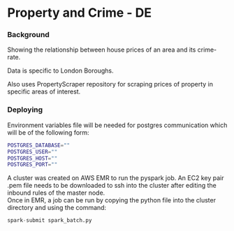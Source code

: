 # Property and Crime - DE

### Background
Showing the relationship between house prices of an area 
and its crime-rate. 

Data is specific to London Boroughs. 

Also uses PropertyScraper repository for scraping prices of property
in specific areas of interest.

### Deploying

Environment variables file will be needed for postgres communication which will
be of the following form:

```sh
POSTGRES_DATABASE=""
POSTGRES_USER=""
POSTGRES_HOST=""
POSTGRES_PORT=""
```

A cluster was created on AWS EMR to run the pyspark job. An EC2 key 
pair .pem file needs to be downloaded to ssh into the cluster after editing the 
inbound rules of the master node. \
Once in EMR, a job can be run by copying the python file into the cluster directory
and using the command:

```python
spark-submit spark_batch.py
```

